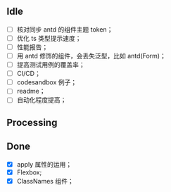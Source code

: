## Idle

- [ ] 核对同步 antd 的组件主题 token；
- [ ] 优化 ts 类型提示速度；
- [ ] 性能报告；
- [ ] 用 antd 修饰的组件，会丢失泛型，比如 antd(Form)；
- [ ] 提高测试用例的覆盖率；
- [ ] CI/CD；
- [ ] codesandbox 例子；
- [ ] readme；
- [ ] 自动化程度提高；

## Processing

## Done

- [x] apply 属性的运用；
- [x] Flexbox;
- [x] ClassNames 组件；
